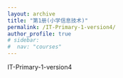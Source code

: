 ```yaml
---
layout: archive
title: "第1册(小学信息技术)"
permalink: /IT-Primary-1-version4/
author_profile: true
# sidebar:
#  nav: "courses"
---
```


IT-Primary-1-version4
